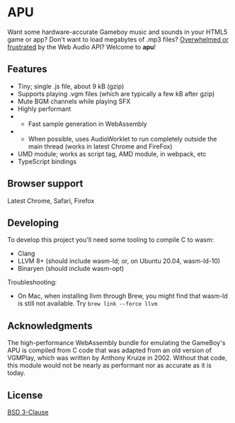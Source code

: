 APU
===

Want some hardware-accurate Gameboy music and sounds in your HTML5 game or app? Don't want to load megabytes of .mp3 files? [Overwhelmed or frustrated](https://blog.mecheye.net/2017/09/i-dont-know-who-the-web-audio-api-is-designed-for/) by the Web Audio API? Welcome to **apu**!


Features
--------

* Tiny; single .js file, about 9 kB (gzip)
* Supports playing .vgm files (which are typically a few kB after gzip)
* Mute BGM channels while playing SFX
* Highly performant
* * Fast sample generation in WebAssembly
* * When possible, uses AudioWorklet to run completely outside the main thread (works in latest Chrome and FireFox)
* UMD module; works as script tag, AMD module, in webpack, etc
* TypeScript bindings


Browser support
---------------

Latest Chrome, Safari, Firefox


Developing
----------

To develop this project you'll need some tooling to compile C to wasm:

* Clang
* LLVM 8+ (should include wasm-ld; or, on Ubuntu 20.04, wasm-ld-10)
* Binaryen (should include wasm-opt)

Troubleshooting:

* On Mac, when installing llvm through Brew, you might find that wasm-ld is still not available. Try `brew link --force llvm`


Acknowledgments
---------------

The high-performance WebAssembly bundle for emulating the GameBoy's APU is compiled from C code that was adapted from
an old version of VGMPlay, which was written by Anthony Kruize in 2002. Without that code, this module would not be
nearly as performant nor as accurate as it is today.


License
-------
[BSD 3-Clause](/LICENSE)
